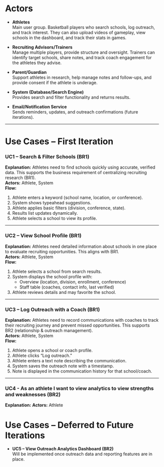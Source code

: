 # Actors

- **Athletes**  
  Main user group. Basketball players who search schools, log outreach, and track interest. They can also upload videos of gameplay, view schools in the dashboard, and track their stats in games.

- **Recruiting Advisors/Trainers**  
  Manage multiple players, provide structure and oversight. Trainers can identify target schools, share notes, and track coach engagement for the athletes they advise.

- **Parent/Guardian**  
  Support athletes in research, help manage notes and follow-ups, and provide consent if the athlete is underage.

- **System (Database/Search Engine)**  
  Provides search and filter functionality and returns results.

- **Email/Notification Service**  
  Sends reminders, updates, and outreach confirmations (future iterations).

---

# Use Cases – First Iteration

### UC1 – Search & Filter Schools (BR1)
**Explanation:** Athletes need to find schools quickly using accurate, verified data. This supports the business requirement of centralizing recruiting research (BR1).  
**Actors:** Athlete, System  
**Flow:**  
1. Athlete enters a keyword (school name, location, or conference).  
2. System shows typeahead suggestions.  
3. Athlete applies basic filters (division, conference, state).  
4. Results list updates dynamically.  
5. Athlete selects a school to view its profile.  

---

### UC2 – View School Profile (BR1)
**Explanation:** Athletes need detailed information about schools in one place to evaluate recruiting opportunities. This aligns with BR1.  
**Actors:** Athlete, System  
**Flow:**  
1. Athlete selects a school from search results.  
2. System displays the school profile with:  
   - Overview (location, division, enrollment, conference)  
   - Staff table (coaches, contact info, last verified)  
3. Athlete reviews details and may favorite the school.  

---

### UC3 – Log Outreach with a Coach (BR1)
**Explanation:** Athletes need to record communications with coaches to track their recruiting journey and prevent missed opportunities. This supports BR2 (relationship & outreach management).  
**Actors:** Athlete, System  
**Flow:**  
1. Athlete opens a school or coach profile.  
2. Athlete clicks “Log outreach.”  
3. Athlete enters a text note describing the communication.  
4. System saves the outreach note with a timestamp.  
5. Note is displayed in the communication history for that school/coach.  

---

### UC4 - As an athlete I want to view analytics to view strengths and weaknesses (BR2)
**Explanation:** 
**Actors:** Athlete

# Use Cases – Deferred to Future Iterations

- **UC5 – View Outreach Analytics Dashboard (BR2)**  
  Will be implemented once outreach data and reporting features are in place.  
